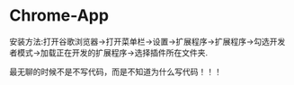 Chrome-App
==========
安装方法:打开谷歌浏览器->打开菜单栏->设置->扩展程序->扩展程序->勾选开发者模式->加载正在开发的扩展程序->选择插件所在文件夹.

最无聊的时候不是不写代码，而是不知道为什么写代码！！！
